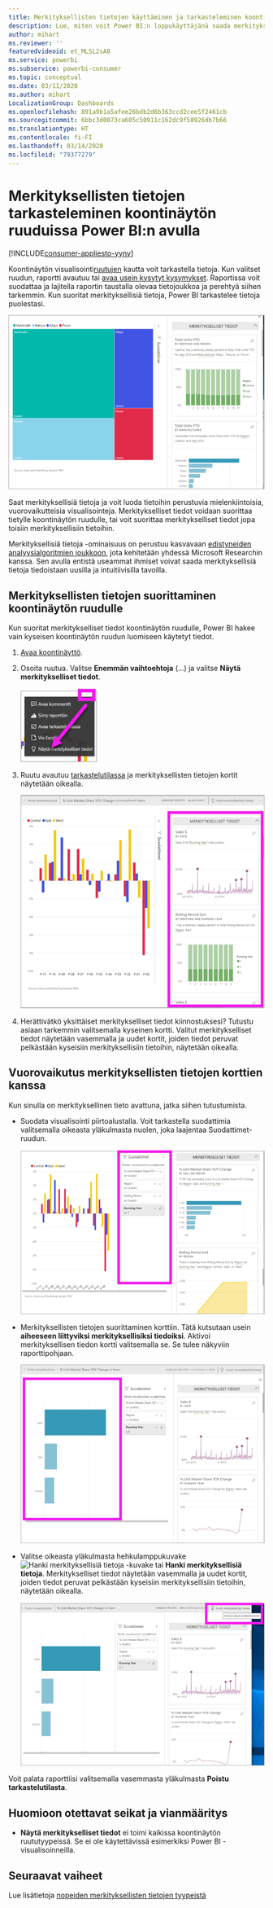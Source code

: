 ```yaml
---
title: Merkityksellisten tietojen käyttäminen ja tarkasteleminen koontinäytön ruuduissa
description: Lue, miten voit Power BI:n loppukäyttäjänä saada merkityksellisiä tietoja koontinäytön ruuduista.
author: mihart
ms.reviewer: ''
featuredvideoid: et_MLSL2sA8
ms.service: powerbi
ms.subservice: powerbi-consumer
ms.topic: conceptual
ms.date: 03/11/2020
ms.author: mihart
LocalizationGroup: Dashboards
ms.openlocfilehash: 891a9b1a5afee26bdb2d6b363ccd2cee5f2461cb
ms.sourcegitcommit: 6bbc3d0073ca605c50911c162dc9f58926db7b66
ms.translationtype: HT
ms.contentlocale: fi-FI
ms.lasthandoff: 03/14/2020
ms.locfileid: "79377279"
---
```

# <a name="view-data-insights-on-dashboard-tiles-with-power-bi"></a>Merkityksellisten tietojen tarkasteleminen koontinäytön ruuduissa Power BI:n avulla

[!INCLUDE[consumer-appliesto-yyny](../includes/consumer-appliesto-yyny.md)]

Koontinäytön visualisointi[ruutujen](end-user-tiles.md) kautta voit tarkastella tietoja. Kun valitset ruudun, raportti avautuu tai [avaa usein kysytyt kysymykset](end-user-q-and-a.md). Raportissa voit suodattaa ja lajitella raportin taustalla olevaa tietojoukkoa ja perehtyä siihen tarkemmin. Kun suoritat merkityksellisiä tietoja, Power BI tarkastelee tietoja puolestasi.

![kolme pistettä -valikkotila](./media/end-user-insights/power-bi-insight.png)

Saat merkityksellisiä tietoja ja voit luoda tietoihin perustuvia mielenkiintoisia, vuorovaikutteisia visualisointeja. Merkitykselliset tiedot voidaan suorittaa tietylle koontinäytön ruudulle, tai voit suorittaa merkitykselliset tiedot jopa toisiin merkityksellisiin tietoihin.

Merkityksellisiä tietoja -ominaisuus on perustuu kasvavaan [edistyneiden analyysialgoritmien joukkoon](end-user-insight-types.md), jota kehitetään yhdessä Microsoft Researchin kanssa. Sen avulla entistä useammat ihmiset voivat saada merkityksellisiä tietoja tiedoistaan uusilla ja intuitiivisilla tavoilla.

## <a name="run-insights-on-a-dashboard-tile"></a>Merkityksellisten tietojen suorittaminen koontinäytön ruudulle
Kun suoritat merkitykselliset tiedot koontinäytön ruudulle, Power BI hakee vain kyseisen koontinäytön ruudun luomiseen käytetyt tiedot. 

1. [Avaa koontinäyttö](end-user-dashboards.md).
2. Osoita ruutua. Valitse **Enemmän vaihtoehtoja** (...) ja valitse **Näytä merkitykselliset tiedot**. 

    ![kolme pistettä -valikkotila](./media/end-user-insights/power-bi-hovers.png)


3. Ruutu avautuu [tarkastelutilassa](end-user-focus.md) ja merkityksellisten tietojen kortit näytetään oikealla.    
   
    ![Tarkastelutila](./media/end-user-insights/power-bi-insights-tile.png)    
4. Herättivätkö yksittäiset merkitykselliset tiedot kiinnostuksesi? Tutustu asiaan tarkemmin valitsemalla kyseinen kortti. Valitut merkitykselliset tiedot näytetään vasemmalla ja uudet kortit, joiden tiedot peruvat pelkästään kyseisiin merkityksellisiin tietoihin, näytetään oikealla.    

 ## <a name="interact-with-the-insight-cards"></a>Vuorovaikutus merkityksellisten tietojen korttien kanssa
Kun sinulla on merkityksellinen tieto avattuna, jatka siihen tutustumista.

   * Suodata visualisointi piirtoalustalla.  Voit tarkastella suodattimia valitsemalla oikeasta yläkulmasta nuolen, joka laajentaa Suodattimet-ruudun.

      ![merkitykselliset tiedot- ja suodatinvalikko laajennettuna](./media/end-user-insights/power-bi-filters.png)
   
   * Merkityksellisten tietojen suorittaminen korttiin. Tätä kutsutaan usein **aiheeseen liittyviksi merkityksellisiksi tiedoiksi**. Aktivoi merkityksellisen tiedon kortti valitsemalla se. Se tulee näkyviin raporttipohjaan.
   
      ![merkitykselliset tiedot- ja suodatinvalikko laajennettuna](./media/end-user-insights/power-bi-insight-card.png)
   
   * Valitse oikeasta yläkulmasta hehkulamppukuvake ![Hanki merkityksellisiä tietoja -kuvake](./media/end-user-insights/power-bi-bulb-icon.png) tai **Hanki merkityksellisiä tietoja**. Merkitykselliset tiedot näytetään vasemmalla ja uudet kortit, joiden tiedot peruvat pelkästään kyseisiin merkityksellisiin tietoihin, näytetään oikealla.
     
     ![valikkopalkki, jossa näkyy Hae merkityksellisiä tietoja -kuvake](./media/end-user-insights/power-bi-related.png)
     
Voit palata raporttiisi valitsemalla vasemmasta yläkulmasta **Poistu tarkastelutilasta**.

## <a name="considerations-and-troubleshooting"></a>Huomioon otettavat seikat ja vianmääritys
- **Näytä merkitykselliset tiedot** ei toimi kaikissa koontinäytön ruututyypeissä. Se ei ole käytettävissä esimerkiksi Power BI -visualisoinneilla.<!--[Power BI visuals](end-user-custom-visuals.md)-->


## <a name="next-steps"></a>Seuraavat vaiheet
Lue lisätietoja [nopeiden merkityksellisten tietojen tyypeistä](end-user-insight-types.md)

